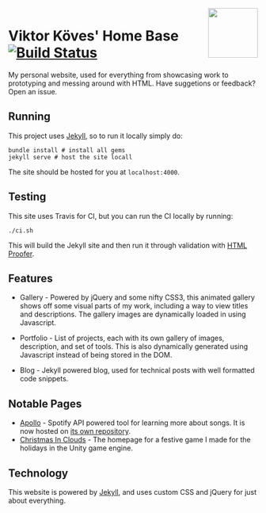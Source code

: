 <img src="images/favicon.ico?raw=true" align="right" width="100">

#  Viktor Köves' Home Base [![Build Status](https://travis-ci.org/vkoves/vkoves.github.io.svg?branch=master)](https://travis-ci.org/vkoves/vkoves.github.io)

My personal website, used for everything from showcasing work to prototyping and messing around with HTML. Have suggetions or feedback? Open an issue.

## Running

This project uses [Jekyll]([Jekyll](https://jekyllrb.com/)), so to run it
locally simply do:

```shell
bundle install # install all gems
jekyll serve # host the site locall
```

The site should be hosted for you at `localhost:4000`.

## Testing

This site uses Travis for CI, but you can run the CI locally by running:

```shell
./ci.sh
```

This will build the Jekyll site and then run it through validation with
[HTML Proofer](https://github.com/gjtorikian/html-proofer).

## Features

- Gallery - Powered by jQuery and some nifty CSS3, this animated gallery shows off some visual parts of my work, including a way to view titles and descriptions. The gallery images are dynamically loaded in using Javascript.

- Portfolio - List of projects, each with its own gallery of images, description, and set of tools. This is also dynamically generated using Javascript instead of being stored in the DOM.

- Blog - Jekyll powered blog, used for technical posts with well formatted code snippets.

## Notable Pages

- [Apollo](http://viktorkoves.com/apollo) -
	Spotify API powered tool for learning more about songs. It is now hosted on [its own repository](https://github.com/vkoves/apollo).
- [Christmas In Clouds](https://viktorkoves.com/projects/christmas-in-clouds/) -
	The homepage for a festive game I made for the holidays in the Unity game engine.

## Technology

This website is powered by [Jekyll](https://jekyllrb.com/), and uses custom CSS
and jQuery for just about everything.
